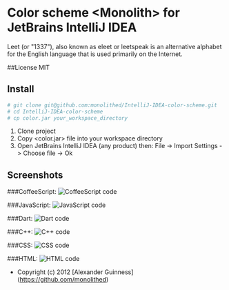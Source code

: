 # Color scheme \<Monolith\> for JetBrains IntelliJ IDEA

Leet (or "1337"), also known as eleet or leetspeak is an alternative alphabet for the English language that is used primarily on the Internet.

##License
    MIT


## Install

```bash
# git clone git@github.com:monolithed/IntelliJ-IDEA-color-scheme.git
# cd IntelliJ-IDEA-color-scheme
# cp color.jar your_workspace_directory
```

1. Clone project
2. Copy \<color.jar\> file into your workspace directory
3. Open JetBrains IntelliJ IDEA (any product) then: File -> Import Settings -> Choose file -> Ok


## Screenshots

###CoffeeScript:
![CoffeeScript code](http://monolithed.github.com/IntelliJ-IDEA-color-scheme/files/coffeescript "CoffeeScript code")

###JavaScript:
![JavaScript code](http://monolithed.github.com/IntelliJ-IDEA-color-scheme/files/javascript "JavaScript code")

###Dart:
![Dart code](http://monolithed.github.com/IntelliJ-IDEA-color-scheme/files/dart "Dart code")

###C++:
![C++ code](http://monolithed.github.com/IntelliJ-IDEA-color-scheme/files/cpp.png "C++ code")

###CSS:
![CSS code](http://monolithed.github.com/IntelliJ-IDEA-color-scheme/files/css "CSS code")

###HTML:
![HTML code](http://monolithed.github.com/IntelliJ-IDEA-color-scheme/files/html "HTML code")

* Copyright (c) 2012 [Alexander Guinness] (https://github.com/monolithed)
